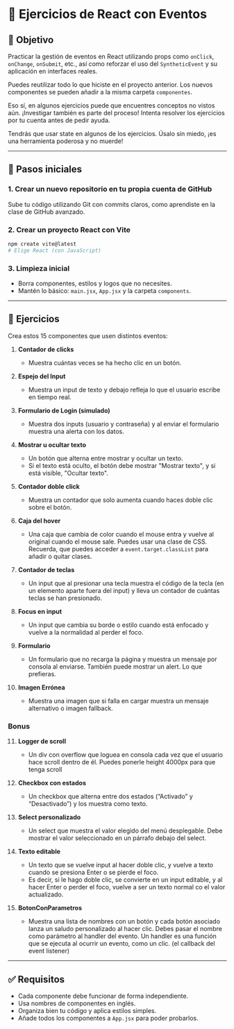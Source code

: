 # 🧪 Ejercicios de React con Eventos

## 🎯 Objetivo

Practicar la gestión de eventos en React utilizando props como `onClick`, `onChange`, `onSubmit`, etc., así como reforzar el uso del `SyntheticEvent` y su aplicación en interfaces reales.

Puedes reutilizar todo lo que hiciste en el proyecto anterior. Los nuevos componentes se pueden añadir a la misma carpeta `componentes`.

Eso sí, en algunos ejercicios puede que encuentres conceptos no vistos aún. ¡Investigar también es parte del proceso! Intenta resolver los ejercicios por tu cuenta antes de pedir ayuda.

Tendrás que usar state en algunos de los ejercicios. Úsalo sin miedo, ¡es una herramienta poderosa y no muerde!

---

## 🚀 Pasos iniciales

### 1. Crear un nuevo repositorio en tu propia cuenta de GitHub

Sube tu código utilizando Git con commits claros, como aprendiste en la clase de GitHub avanzado.

### 2. Crear un proyecto React con Vite

```bash
npm create vite@latest
# Elige React (con JavaScript)
```

### 3. Limpieza inicial

-   Borra componentes, estilos y logos que no necesites.
-   Mantén lo básico: `main.jsx`, `App.jsx` y la carpeta `components`.

---

## 🧩 Ejercicios

Crea estos 15 componentes que usen distintos eventos:

1. **Contador de clicks**

    - Muestra cuántas veces se ha hecho clic en un botón.

2. **Espejo del Input**

    - Muestra un input de texto y debajo refleja lo que el usuario escribe en tiempo real.

3. **Formulario de Login (simulado)**

    - Muestra dos inputs (usuario y contraseña) y al enviar el formulario muestra una alerta con los datos.

4. **Mostrar u ocultar texto**

    - Un botón que alterna entre mostrar y ocultar un texto.
    - Si el texto está oculto, el botón debe mostrar "Mostrar texto", y si está visible, "Ocultar texto".

5. **Contador doble click**

    - Muestra un contador que solo aumenta cuando haces doble clic sobre el botón.

6. **Caja del hover**

    - Una caja que cambia de color cuando el mouse entra y vuelve al original cuando el mouse sale. Puedes usar una clase de CSS. Recuerda, que puedes acceder a `event.target.classList` para añadir o quitar clases.

7. **Contador de teclas**

    - Un input que al presionar una tecla muestra el código de la tecla (en un elemento aparte fuera del input) y lleva un contador de cuántas teclas se han presionado.

8. **Focus en input**

    - Un input que cambia su borde o estilo cuando está enfocado y vuelve a la normalidad al perder el foco.

9. **Formulario**

    - Un formulario que no recarga la página y muestra un mensaje por consola al enviarse. También puede mostrar un alert. Lo que prefieras.

10. **Imagen Errónea**
    - Muestra una imagen que si falla en cargar muestra un mensaje alternativo o imagen fallback.

### Bonus

11. **Logger de scroll**

    -   Un div con overflow que loguea en consola cada vez que el usuario hace scroll dentro de él. Puedes ponerle height 4000px para que tenga scroll

12. **Checkbox con estados**

    -   Un checkbox que alterna entre dos estados (“Activado” y “Desactivado”) y los muestra como texto.

13. **Select personalizado**

    -   Un select que muestra el valor elegido del menú desplegable. Debe mostrar el valor seleccionado en un párrafo debajo del select.

14. **Texto editable**

    -   Un texto que se vuelve input al hacer doble clic, y vuelve a texto cuando se presiona Enter o se pierde el foco.
    - Es decir, si le hago doble clic, se convierte en un input editable, y al hacer Enter o perder el foco, vuelve a ser un texto normal co el valor actualizado.

15. **BotonConParametros**
    -   Muestra una lista de nombres con un botón y cada botón asociado lanza un saludo personalizado al hacer clic. Debes pasar el nombre como parámetro al handler del evento. Un handler es una función que se ejecuta al ocurrir un evento, como un clic. (el callback del event listener)

---

## ✅ Requisitos

-   Cada componente debe funcionar de forma independiente.
-   Usa nombres de componentes en inglés.
-   Organiza bien tu código y aplica estilos simples.
-   Añade todos los componentes a `App.jsx` para poder probarlos.